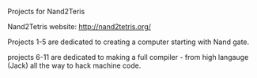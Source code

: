 Projects for Nand2Teris

Nand2Tetris website: http://nand2tetris.org/

Projects 1-5 are dedicated to creating a computer starting with Nand gate.

projects 6-11 are dedicated to making a full compiler - from high langauge (Jack) all the way to hack machine code.
